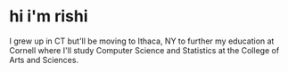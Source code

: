 # hi i'm rishi
I grew up in CT but'll be moving to Ithaca, NY to further my education at Cornell where I'll study Computer Science and Statistics at the College of Arts and Sciences.
